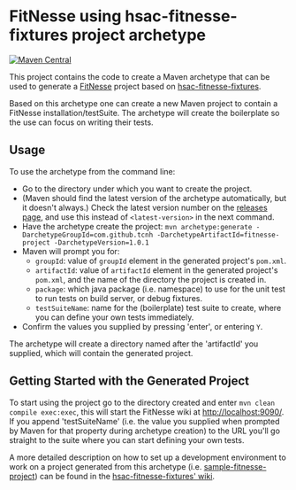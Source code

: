 # FitNesse using hsac-fitnesse-fixtures project archetype
[![Maven Central](https://img.shields.io/maven-central/v/nl.hsac/fitnesse-project.svg?maxAge=86400)](https://mvnrepository.com/artifact/nl.hsac/fitnesse-project)

This project contains the code to create a Maven archetype that can be used to generate a [FitNesse](http://fitnesse.org) 
project based on [hsac-fitnesse-fixtures](https://github.com/fhoeben/hsac-fitnesse-fixtures).

Based on this archetype one can create a new Maven project to contain a FitNesse installation/testSuite.
The archetype will create the boilerplate so the use can focus on writing their tests.

## Usage

To use the archetype from the command line:

 * Go to the directory under which you want to create the project.
 * (Maven should find the latest version of the archetype automatically, but it doesn't always.) Check the latest version number on the [releases page](https://github.com/fhoeben/fitnesse-project-archetype/releases/latest), and use this instead of `<latest-version>` in the next command.
 * Have the archetype create the project: `mvn archetype:generate -DarchetypeGroupId=com.github.tcnh -DarchetypeArtifactId=fitnesse-project -DarchetypeVersion=1.0.1`
 * Maven will prompt you for:
   * `groupId`: value of `groupId` element in the generated project's `pom.xml`.
   * `artifactId`: value of `artifactId` element in the generated project's `pom.xml`, and the name of the directory the project is created in.
   * `package`: which java package (i.e. namespace) to use for the unit test to run tests on build server, or debug fixtures.
   * `testSuiteName`: name for the (boilerplate) test suite to create, where you can define your own tests immediately.
* Confirm the values you supplied by pressing 'enter', or entering `Y`.

The archetype will create a directory named after the 'artifactId' you supplied, which will contain the generated project.

## Getting Started with the Generated Project

To start using the project go to the directory created and enter `mvn clean compile exec:exec`, this will start the FitNesse
wiki at [http://localhost:9090/](http://localhost:9090/). If you append 'testSuiteName' (i.e. the value you supplied when 
prompted by Maven for that property during archetype creation) to the URL you'll go straight to 
the suite where you can start defining your own tests.

A more detailed description on how to set up a development environment to work on a project generated from this archetype
(i.e. [sample-fitnesse-project](https://github.com/fhoeben/sample-fitnesse-project)) can be found in the
[hsac-fitnesse-fixtures' wiki](https://github.com/fhoeben/hsac-fitnesse-fixtures/wiki/Installation-guide).